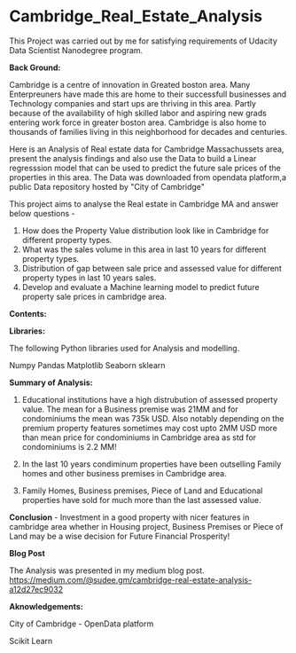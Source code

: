 # Cambridge_Real_Estate_Analysis
This Project was carried out by me for satisfying requirements of Udacity Data Scientist Nanodegree program.

**Back Ground:**

Cambridge is a centre of innovation in Greated boston area. Many Enterpreuners have made this are home to their successfull businesses and Technology companies 
and start ups are thriving in this area. Partly because of the availability of high skilled labor and aspiring new grads entering work force in greater boston area. 
Cambridge is also home to thousands of families living in this neighborhood for decades and centuries. 

Here is an Analysis of Real estate data for Cambridge Massachussets area, present the analysis findings and also use the Data to build a Linear regresssion model that can be used to predict the future sale prices of the properties in this area. The Data was downloaded from opendata platform,a public Data repository hosted by "City of Cambridge"

This project aims to analyse the Real estate in Cambridge MA and answer below questions - 
1. How does the Property Value distribution look like in Cambridge for different property types. 
2. What was the sales volume in this area in last 10 years for different property types. 
3. Distribution of gap between sale price and assessed value for different property types in last 10 years sales.
4. Develop and evaluate a Machine learning model to predict future property sale prices in cambridge area.


**Contents:**



**Libraries:**

The following Python libraries used for Analysis and modelling.

Numpy
Pandas
Matplotlib
Seaborn
sklearn

**Summary of Analysis:**

1. Educational institutions have a high distrubution of assessed property value. 
The mean for a Business premise was 21MM and for condominiums the mean was 735k USD.
Also notably depending on the premium property features sometimes may cost upto 2MM USD 
more than mean price for condominiums in Cambridge area as std for condominiums is 2.2 MM!

2. In the last 10 years condiminum properties have been outselling Family homes and other business premises in Cambridge area.

3. Family Homes, Business premises, Piece of Land and Educational properties have sold for much more than the last assessed value.

**Conclusion** - Investment in a good property with nicer features 
in cambridge area whether in Housing project, Business Premises or Piece of Land may be a wise decision for Future Financial Prosperity!

**Blog Post**

The Analysis was presented in my medium blog post.
https://medium.com/@sudee.gm/cambridge-real-estate-analysis-a12d27ec9032

**Aknowledgements:**

City of Cambridge - OpenData platform

Scikit Learn



